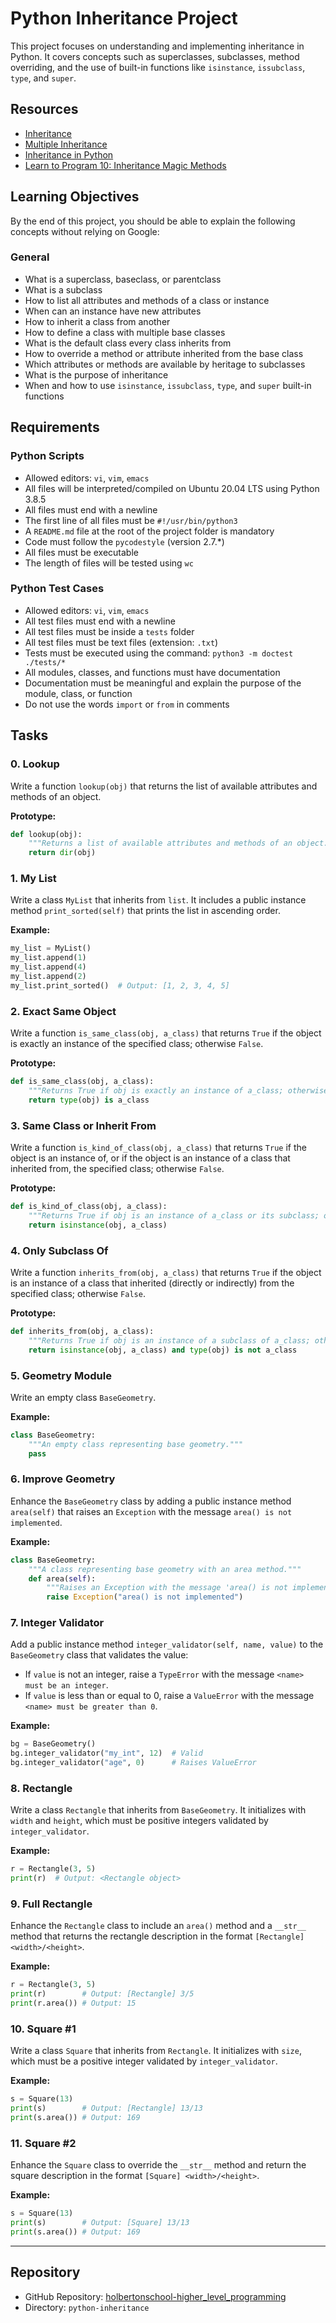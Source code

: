 # Python Inheritance Project

This project focuses on understanding and implementing inheritance in Python. It covers concepts such as superclasses, subclasses, method overriding, and the use of built-in functions like `isinstance`, `issubclass`, `type`, and `super`.

## Resources

- [Inheritance](https://docs.python.org/3/tutorial/classes.html#inheritance)
- [Multiple Inheritance](https://docs.python.org/3/tutorial/classes.html#multiple-inheritance)
- [Inheritance in Python](https://realpython.com/inheritance-composition-python/)
- [Learn to Program 10: Inheritance Magic Methods](https://www.youtube.com/watch?v=d8kCdLCi6Lk)

## Learning Objectives

By the end of this project, you should be able to explain the following concepts without relying on Google:

### General
- What is a superclass, baseclass, or parentclass
- What is a subclass
- How to list all attributes and methods of a class or instance
- When can an instance have new attributes
- How to inherit a class from another
- How to define a class with multiple base classes
- What is the default class every class inherits from
- How to override a method or attribute inherited from the base class
- Which attributes or methods are available by heritage to subclasses
- What is the purpose of inheritance
- When and how to use `isinstance`, `issubclass`, `type`, and `super` built-in functions

## Requirements

### Python Scripts
- Allowed editors: `vi`, `vim`, `emacs`
- All files will be interpreted/compiled on Ubuntu 20.04 LTS using Python 3.8.5
- All files must end with a newline
- The first line of all files must be `#!/usr/bin/python3`
- A `README.md` file at the root of the project folder is mandatory
- Code must follow the `pycodestyle` (version 2.7.*)
- All files must be executable
- The length of files will be tested using `wc`

### Python Test Cases
- Allowed editors: `vi`, `vim`, `emacs`
- All test files must end with a newline
- All test files must be inside a `tests` folder
- All test files must be text files (extension: `.txt`)
- Tests must be executed using the command: `python3 -m doctest ./tests/*`
- All modules, classes, and functions must have documentation
- Documentation must be meaningful and explain the purpose of the module, class, or function
- Do not use the words `import` or `from` in comments

## Tasks

### 0. Lookup
Write a function `lookup(obj)` that returns the list of available attributes and methods of an object.

**Prototype:**
```python
def lookup(obj):
    """Returns a list of available attributes and methods of an object."""
    return dir(obj)
```

### 1. My List
Write a class `MyList` that inherits from `list`. It includes a public instance method `print_sorted(self)` that prints the list in ascending order.

**Example:**
```python
my_list = MyList()
my_list.append(1)
my_list.append(4)
my_list.append(2)
my_list.print_sorted()  # Output: [1, 2, 3, 4, 5]
```

### 2. Exact Same Object
Write a function `is_same_class(obj, a_class)` that returns `True` if the object is exactly an instance of the specified class; otherwise `False`.

**Prototype:**
```python
def is_same_class(obj, a_class):
    """Returns True if obj is exactly an instance of a_class; otherwise False."""
    return type(obj) is a_class
```

### 3. Same Class or Inherit From
Write a function `is_kind_of_class(obj, a_class)` that returns `True` if the object is an instance of, or if the object is an instance of a class that inherited from, the specified class; otherwise `False`.

**Prototype:**
```python
def is_kind_of_class(obj, a_class):
    """Returns True if obj is an instance of a_class or its subclass; otherwise False."""
    return isinstance(obj, a_class)
```

### 4. Only Subclass Of
Write a function `inherits_from(obj, a_class)` that returns `True` if the object is an instance of a class that inherited (directly or indirectly) from the specified class; otherwise `False`.

**Prototype:**
```python
def inherits_from(obj, a_class):
    """Returns True if obj is an instance of a subclass of a_class; otherwise False."""
    return isinstance(obj, a_class) and type(obj) is not a_class
```

### 5. Geometry Module
Write an empty class `BaseGeometry`.

**Example:**
```python
class BaseGeometry:
    """An empty class representing base geometry."""
    pass
```

### 6. Improve Geometry
Enhance the `BaseGeometry` class by adding a public instance method `area(self)` that raises an `Exception` with the message `area() is not implemented`.

**Example:**
```python
class BaseGeometry:
    """A class representing base geometry with an area method."""
    def area(self):
        """Raises an Exception with the message 'area() is not implemented'."""
        raise Exception("area() is not implemented")
```

### 7. Integer Validator
Add a public instance method `integer_validator(self, name, value)` to the `BaseGeometry` class that validates the value:
- If `value` is not an integer, raise a `TypeError` with the message `<name> must be an integer`.
- If `value` is less than or equal to 0, raise a `ValueError` with the message `<name> must be greater than 0`.

**Example:**
```python
bg = BaseGeometry()
bg.integer_validator("my_int", 12)  # Valid
bg.integer_validator("age", 0)      # Raises ValueError
```

### 8. Rectangle
Write a class `Rectangle` that inherits from `BaseGeometry`. It initializes with `width` and `height`, which must be positive integers validated by `integer_validator`.

**Example:**
```python
r = Rectangle(3, 5)
print(r)  # Output: <Rectangle object>
```

### 9. Full Rectangle
Enhance the `Rectangle` class to include an `area()` method and a `__str__` method that returns the rectangle description in the format `[Rectangle] <width>/<height>`.

**Example:**
```python
r = Rectangle(3, 5)
print(r)        # Output: [Rectangle] 3/5
print(r.area()) # Output: 15
```

### 10. Square #1
Write a class `Square` that inherits from `Rectangle`. It initializes with `size`, which must be a positive integer validated by `integer_validator`.

**Example:**
```python
s = Square(13)
print(s)        # Output: [Rectangle] 13/13
print(s.area()) # Output: 169
```

### 11. Square #2
Enhance the `Square` class to override the `__str__` method and return the square description in the format `[Square] <width>/<height>`.

**Example:**
```python
s = Square(13)
print(s)        # Output: [Square] 13/13
print(s.area()) # Output: 169
```

---

## Repository

- GitHub Repository: [holbertonschool-higher_level_programming](https://github.com/holbertonschool/holbertonschool-higher_level_programming)
- Directory: `python-inheritance`
